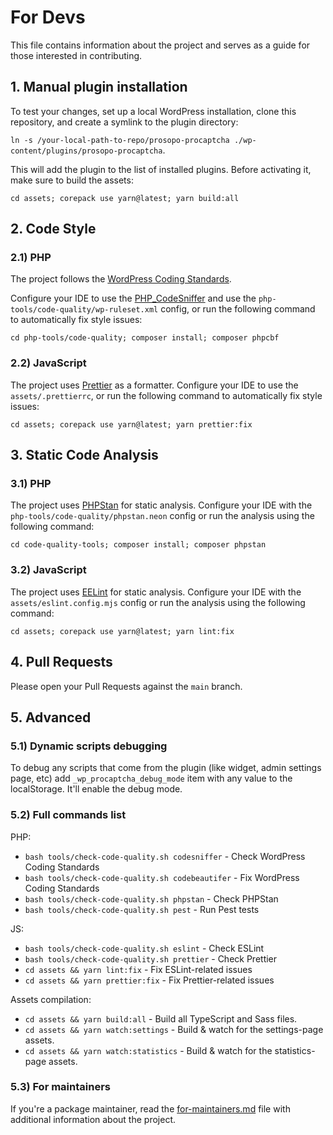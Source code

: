 # For Devs

This file contains information about the project and serves as a guide for those interested in contributing.

## 1. Manual plugin installation

To test your changes, set up a local WordPress installation, clone this repository, and create a symlink to the plugin
directory:

`ln -s /your-local-path-to-repo/prosopo-procaptcha ./wp-content/plugins/prosopo-procaptcha`.

This will add the plugin to the list of installed plugins. Before activating it, make sure to build the assets:

`cd assets; corepack use yarn@latest; yarn build:all`

## 2. Code Style

### 2.1) PHP

The project follows
the [WordPress Coding Standards](https://developer.wordpress.org/coding-standards/wordpress-coding-standards/).

Configure your IDE to use the [PHP_CodeSniffer](https://github.com/squizlabs/PHP_CodeSniffer) and use the
`php-tools/code-quality/wp-ruleset.xml` config, or run the following
command to automatically fix style issues:

`cd php-tools/code-quality; composer install; composer phpcbf`

### 2.2) JavaScript

The project uses [Prettier](https://prettier.io/) as a formatter. Configure your IDE to use the `assets/.prettierrc`, or
run the following command to automatically fix style issues:

`cd assets; corepack use yarn@latest; yarn prettier:fix`

## 3. Static Code Analysis

### 3.1) PHP

The project uses [PHPStan](https://phpstan.org/) for static analysis. Configure your IDE with the
`php-tools/code-quality/phpstan.neon` config or run the analysis using the following command:

`cd code-quality-tools; composer install; composer phpstan`

### 3.2) JavaScript

The project uses [EELint](https://eslint.org/) for static analysis. Configure your IDE with the
`assets/eslint.config.mjs` config or run the analysis using the following command:

`cd assets; corepack use yarn@latest; yarn lint:fix`

## 4. Pull Requests

Please open your Pull Requests against the `main` branch.

## 5. Advanced

### 5.1) Dynamic scripts debugging

To debug any scripts that come from the plugin (like widget, admin settings page, etc) add `_wp_procaptcha_debug_mode`
item with any value to the localStorage. It'll enable the debug mode.

### 5.2) Full commands list

PHP:

* `bash tools/check-code-quality.sh codesniffer` - Check WordPress Coding Standards
* `bash tools/check-code-quality.sh codebeautifer` - Fix WordPress Coding Standards
* `bash tools/check-code-quality.sh phpstan` - Check PHPStan
* `bash tools/check-code-quality.sh pest` - Run Pest tests

JS:

* `bash tools/check-code-quality.sh eslint` - Check ESLint
* `bash tools/check-code-quality.sh prettier` - Check Prettier
* `cd assets && yarn lint:fix` - Fix ESLint-related issues
* `cd assets && yarn prettier:fix` - Fix Prettier-related issues

Assets compilation:

* `cd assets && yarn build:all` - Build all TypeScript and Sass files.
* `cd assets && yarn watch:settings` - Build & watch for the settings-page assets.
* `cd assets && yarn watch:statistics` - Build & watch for the statistics-page assets.

### 5.3) For maintainers

If you're a package maintainer, read
the [for-maintainers.md](https://github.com/prosopo/procaptcha-wordpress-plugin/blob/main/for-maintainers.md) file
with additional information about the project. 